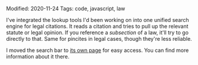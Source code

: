 Modified: 2020-11-24
Tags: code, javascript, law

I've integrated the lookup tools I'd been working on into one unified search engine for legal citations. It reads a citation and tries to pull up the relevant statute or legal opinion. If you reference a *subsection* of a law, it'll try to go directly to that. Same for pincites in legal cases, though they're less reliable.

I moved the search bar to [its own page](../../../lawsearch) for easy access. You can find more information about it there.
